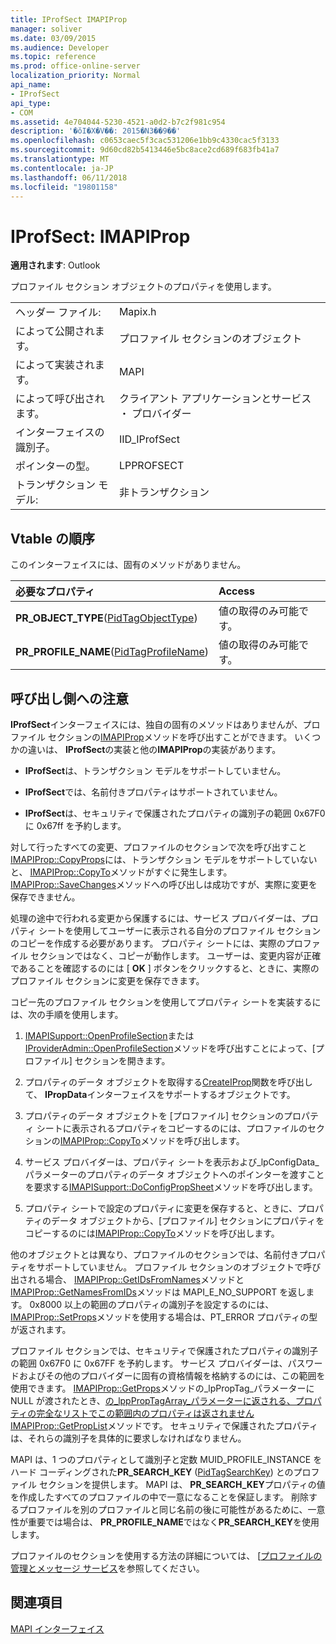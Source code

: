 ```yaml
---
title: IProfSect IMAPIProp
manager: soliver
ms.date: 03/09/2015
ms.audience: Developer
ms.topic: reference
ms.prod: office-online-server
localization_priority: Normal
api_name:
- IProfSect
api_type:
- COM
ms.assetid: 4e704044-5230-4521-a0d2-b7c2f981c954
description: '�ŏI�X�V��: 2015�N3��9��'
ms.openlocfilehash: c0653caec5f3cac531206e1bb9c4330cac5f3133
ms.sourcegitcommit: 9d60cd82b5413446e5bc8ace2cd689f683fb41a7
ms.translationtype: MT
ms.contentlocale: ja-JP
ms.lasthandoff: 06/11/2018
ms.locfileid: "19801158"
---
```

# <a name="iprofsect--imapiprop"></a>IProfSect: IMAPIProp

  
  
**適用されます**: Outlook 
  
プロファイル セクション オブジェクトのプロパティを使用します。 
  
|||
|:-----|:-----|
|ヘッダー ファイル:  <br/> |Mapix.h  <br/> |
|によって公開されます。  <br/> |プロファイル セクションのオブジェクト  <br/> |
|によって実装されます。  <br/> |MAPI  <br/> |
|によって呼び出されます。  <br/> |クライアント アプリケーションとサービス ・ プロバイダー  <br/> |
|インターフェイスの識別子。  <br/> |IID_IProfSect  <br/> |
|ポインターの型。  <br/> |LPPROFSECT  <br/> |
|トランザクション モデル:  <br/> |非トランザクション  <br/> |
   
## <a name="vtable-order"></a>Vtable の順序

このインターフェイスには、固有のメソッドがありません。
  
|**必要なプロパティ**|**Access**|
|:-----|:-----|
|**PR_OBJECT_TYPE**([PidTagObjectType](pidtagobjecttype-canonical-property.md))  <br/> |値の取得のみ可能です。  <br/> |
|**PR_PROFILE_NAME**([PidTagProfileName](pidtagprofilename-canonical-property.md))  <br/> |値の取得のみ可能です。  <br/> |
   
## <a name="notes-to-callers"></a>呼び出し側への注意

**IProfSect**インターフェイスには、独自の固有のメソッドはありませんが、プロファイル セクションの[IMAPIProp](imapipropiunknown.md)メソッドを呼び出すことができます。 いくつかの違いは、 **IProfSect**の実装と他の**IMAPIProp**の実装があります。
  
- **IProfSect**は、トランザクション モデルをサポートしていません。 
    
- **IProfSect**では、名前付きプロパティはサポートされていません。 
    
- **IProfSect**は、セキュリティで保護されたプロパティの識別子の範囲 0x67F0 に 0x67ff を予約します。 
    
対して行ったすべての変更、プロファイルのセクションで次を呼び出すこと[IMAPIProp::CopyProps](imapiprop-copyprops.md)には、トランザクション モデルをサポートしていないと、 [IMAPIProp::CopyTo](imapiprop-copyto.md)メソッドがすぐに発生します。 [IMAPIProp::SaveChanges](imapiprop-savechanges.md)メソッドへの呼び出しは成功ですが、実際に変更を保存できません。 
  
処理の途中で行われる変更から保護するには、サービス プロバイダーは、プロパティ シートを使用してユーザーに表示される自分のプロファイル セクションのコピーを作成する必要があります。 プロパティ シートには、実際のプロファイル セクションではなく、コピーが動作します。 ユーザーは、変更内容が正確であることを確認するのには [ **OK** ] ボタンをクリックすると、ときに、実際のプロファイル セクションに変更を保存できます。 
  
コピー先のプロファイル セクションを使用してプロパティ シートを実装するには、次の手順を使用します。
  
1. [IMAPISupport::OpenProfileSection](imapisupport-openprofilesection.md)または[IProviderAdmin::OpenProfileSection](iprovideradmin-openprofilesection.md)メソッドを呼び出すことによって、[プロファイル] セクションを開きます。 
    
2. プロパティのデータ オブジェクトを取得する[CreateIProp](createiprop.md)関数を呼び出して、 **IPropData**インターフェイスをサポートするオブジェクトです。 
    
3. プロパティのデータ オブジェクトを [プロファイル] セクションのプロパティ シートに表示されるプロパティをコピーするのには、プロファイルのセクションの[IMAPIProp::CopyTo](imapiprop-copyto.md)メソッドを呼び出します。 
    
4. サービス プロバイダーは、プロパティ シートを表示および_lpConfigData_パラメーターのプロパティのデータ オブジェクトへのポインターを渡すことを要求する[IMAPISupport::DoConfigPropSheet](imapisupport-doconfigpropsheet.md)メソッドを呼び出します。 
    
5. プロパティ シートで設定のプロパティに変更を保存すると、ときに、プロパティのデータ オブジェクトから、[プロファイル] セクションにプロパティをコピーするのには[IMAPIProp::CopyTo](imapiprop-copyto.md)メソッドを呼び出します。 
    
他のオブジェクトとは異なり、プロファイルのセクションでは、名前付きプロパティをサポートしていません。 プロファイル セクションのオブジェクトで呼び出される場合、 [IMAPIProp::GetIDsFromNames](imapiprop-getidsfromnames.md)メソッドと[IMAPIProp::GetNamesFromIDs](imapiprop-getnamesfromids.md)メソッドは MAPI_E_NO_SUPPORT を返します。 0x8000 以上の範囲のプロパティの識別子を設定するのには、 [IMAPIProp::SetProps](imapiprop-setprops.md)メソッドを使用する場合は、PT_ERROR プロパティの型が返されます。 
  
プロファイル セクションでは、セキュリティで保護されたプロパティの識別子の範囲 0x67F0 に 0x67FF を予約します。 サービス プロバイダーは、パスワードおよびその他のプロバイダーに固有の資格情報を格納するのには、この範囲を使用できます。 [IMAPIProp::GetProps](imapiprop-getprops.md)メソッドの_lpPropTag_パラメーターに NULL が渡されたとき、[の_lppPropTagArray_パラメーターに返される、プロパティの完全なリストでこの範囲内のプロパティは返されませんIMAPIProp::GetPropList](imapiprop-getproplist.md)メソッドです。 セキュリティで保護されたプロパティは、それらの識別子を具体的に要求しなければなりません。 
  
MAPI は、1 つのプロパティとして識別子と定数 MUID_PROFILE_INSTANCE をハード コーディングされた**PR_SEARCH_KEY** ([PidTagSearchKey](pidtagsearchkey-canonical-property.md)) とのプロファイル セクションを提供します。 MAPI は、 **PR_SEARCH_KEY**プロパティの値を作成したすべてのプロファイルの中で一意になることを保証します。 削除するプロファイルを別のプロファイルと同じ名前の後に可能性があるために、一意性が重要では場合は、 **PR_PROFILE_NAME**ではなく**PR_SEARCH_KEY**を使用します。 
  
プロファイルのセクションを使用する方法の詳細については、 [[プロファイルの管理とメッセージ サービス](administering-profiles-and-message-services.md)を参照してください。
  
## <a name="see-also"></a>関連項目



[MAPI インターフェイス](mapi-interfaces.md)

